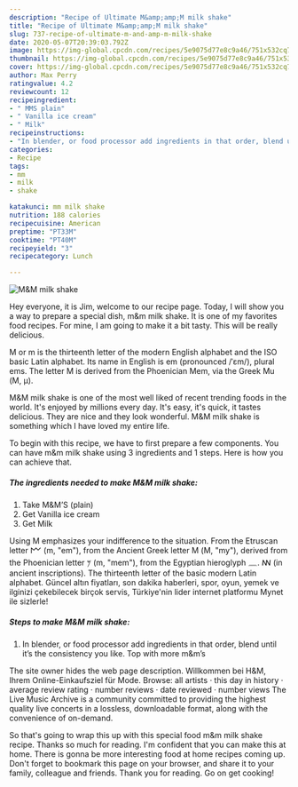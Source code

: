 ```yaml
---
description: "Recipe of Ultimate M&amp;amp;M milk shake"
title: "Recipe of Ultimate M&amp;amp;M milk shake"
slug: 737-recipe-of-ultimate-m-and-amp-m-milk-shake
date: 2020-05-07T20:39:03.792Z
image: https://img-global.cpcdn.com/recipes/5e9075d77e8c9a46/751x532cq70/mm-milk-shake-recipe-main-photo.jpg
thumbnail: https://img-global.cpcdn.com/recipes/5e9075d77e8c9a46/751x532cq70/mm-milk-shake-recipe-main-photo.jpg
cover: https://img-global.cpcdn.com/recipes/5e9075d77e8c9a46/751x532cq70/mm-milk-shake-recipe-main-photo.jpg
author: Max Perry
ratingvalue: 4.2
reviewcount: 12
recipeingredient:
- " MMS plain"
- " Vanilla ice cream"
- " Milk"
recipeinstructions:
- "In blender, or food processor add ingredients in that order, blend until it’s the consistency you like. Top with more m&amp;m’s"
categories:
- Recipe
tags:
- mm
- milk
- shake

katakunci: mm milk shake 
nutrition: 188 calories
recipecuisine: American
preptime: "PT33M"
cooktime: "PT40M"
recipeyield: "3"
recipecategory: Lunch

---
```



![M&amp;M milk shake](https://img-global.cpcdn.com/recipes/5e9075d77e8c9a46/751x532cq70/mm-milk-shake-recipe-main-photo.jpg)

Hey everyone, it is Jim, welcome to our recipe page. Today, I will show you a way to prepare a special dish, m&amp;m milk shake. It is one of my favorites food recipes. For mine, I am going to make it a bit tasty. This will be really delicious.

M or m is the thirteenth letter of the modern English alphabet and the ISO basic Latin alphabet. Its name in English is em (pronounced /ˈɛm/), plural ems. The letter M is derived from the Phoenician Mem, via the Greek Mu (Μ, μ).

M&amp;M milk shake is one of the most well liked of recent trending foods in the world. It's enjoyed by millions every day. It's easy, it's quick, it tastes delicious. They are nice and they look wonderful. M&amp;M milk shake is something which I have loved my entire life.


To begin with this recipe, we have to first prepare a few components. You can have m&amp;m milk shake using 3 ingredients and 1 steps. Here is how you can achieve that.

<!--inarticleads1-->

##### The ingredients needed to make M&amp;M milk shake:

1. Take  M&amp;M’S (plain)
1. Get  Vanilla ice cream
1. Get  Milk


Using M emphasizes your indifference to the situation. From the Etruscan letter 𐌌 (m, &#34;em&#34;), from the Ancient Greek letter Μ (M, &#34;my&#34;), derived from the Phoenician letter 𐤌‎‎ (m‎, &#34;mem&#34;), from the Egyptian hieroglyph 𓈖. ꟿ (in ancient inscriptions). The thirteenth letter of the basic modern Latin alphabet. Güncel altın fiyatları, son dakika haberleri, spor, oyun, yemek ve ilginizi çekebilecek birçok servis, Türkiye&#39;nin lider internet platformu Mynet ile sizlerle! 

<!--inarticleads2-->

##### Steps to make M&amp;M milk shake:

1. In blender, or food processor add ingredients in that order, blend until it’s the consistency you like. Top with more m&amp;m’s


The site owner hides the web page description. Willkommen bei H&amp;M, Ihrem Online-Einkaufsziel für Mode. Browse: all artists · this day in history · average review rating · number reviews · date reviewed · number views The Live Music Archive is a community committed to providing the highest quality live concerts in a lossless, downloadable format, along with the convenience of on-demand. 

So that's going to wrap this up with this special food m&amp;m milk shake recipe. Thanks so much for reading. I'm confident that you can make this at home. There is gonna be more interesting food at home recipes coming up. Don't forget to bookmark this page on your browser, and share it to your family, colleague and friends. Thank you for reading. Go on get cooking!
